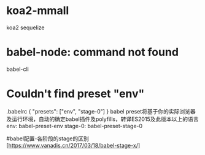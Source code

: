 # koa2-mmall
koa2 sequelize

# babel-node: command not found
babel-cli

# Couldn't find preset "env"
.babelrc
{
    "presets": ["env", "stage-0"]
}
babel preset将基于你的实际浏览器及运行环境，自动的确定babel插件及polyfills，转译ES2015及此版本以上的语言
env: babel-preset-env
stage-0: babel-preset-stage-0

#babel配置-各阶段的stage的区别
[https://www.vanadis.cn/2017/03/18/babel-stage-x/]